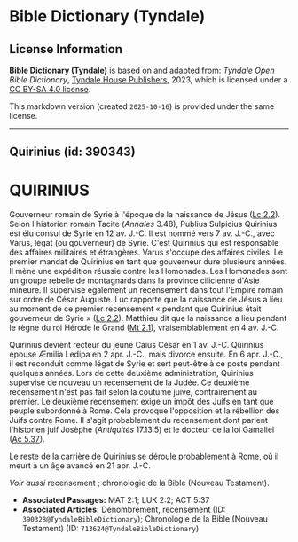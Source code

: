 # Bible Dictionary (Tyndale)

## License Information

**Bible Dictionary (Tyndale)** is based on and adapted from: _Tyndale Open Bible Dictionary_, [Tyndale House Publishers](https://tyndaleopenresources.com/), 2023, which is licensed under a [CC BY-SA 4.0 license](https://creativecommons.org/licenses/by-sa/4.0/legalcode.en).

This markdown version (created `2025-10-16`) is provided under the same license.



--------------------------------

## Quirinius (id: 390343)

QUIRINIUS
=========

Gouverneur romain de Syrie à l'époque de la naissance de Jésus ([Lc 2\.2](https://ref.ly/Luke2:2)). Selon l'historien romain Tacite (*Annales* 3\.48\), Publius Sulpicius Quirinius est élu consul de Syrie en 12 av. J.\-C. Il est nommé vers 7 av. J.\-C., avec Varus, légat (ou gouverneur) de Syrie. C'est Quirinius qui est responsable des affaires militaires et étrangères. Varus s'occupe des affaires civiles. Le premier mandat de Quirinius en tant que gouverneur dure plusieurs années. Il mène une expédition réussie contre les Homonades. Les Homonades sont un groupe rebelle de montagnards dans la province cilicienne d'Asie mineure. Il supervise également un recensement dans tout l'Empire romain sur ordre de César Auguste. Luc rapporte que la naissance de Jésus a lieu au moment de ce premier recensement « pendant que Quirinius était gouverneur de Syrie » ([Lc 2\.2](https://ref.ly/Luke2:2)). Matthieu dit que la naissance a lieu pendant le règne du roi Hérode le Grand ([Mt 2\.1](https://ref.ly/Matt2:1)), vraisemblablement en 4 av. J.\-C.

Quirinius devient recteur du jeune Caius César en 1 av. J.\-C. Quirinius épouse Æmilia Ledipa en 2 apr. J.\-C., mais divorce ensuite. En 6 apr. J.\-C., il est reconduit comme légat de Syrie et sert peut\-être à ce poste pendant quelques années. Lors de cette deuxième administration, Quirinius supervise de nouveau un recensement de la Judée. Ce deuxième recensement n'est pas fait selon la coutume juive, contrairement au premier. Le deuxième recensement exige un impôt des Juifs en tant que peuple subordonné à Rome. Cela provoque l'opposition et la rébellion des Juifs contre Rome. Il s'agit probablement du recensement dont parlent l'historien juif Josèphe (*Antiquités* 17\.13\.5\) et le docteur de la loi Gamaliel ([Ac 5\.37](https://ref.ly/Acts5:37)).

Le reste de la carrière de Quirinius se déroule probablement à Rome, où il meurt à un âge avancé en 21 apr. J.\-C.

*Voir aussi* recensement ; chronologie de la Bible (Nouveau Testament).

* **Associated Passages:** MAT 2:1; LUK 2:2; ACT 5:37
* **Associated Articles:** Dénombrement, recensement (ID: `390328@TyndaleBibleDictionary`); Chronologie de la Bible (Nouveau Testament) (ID: `713624@TyndaleBibleDictionary`)

